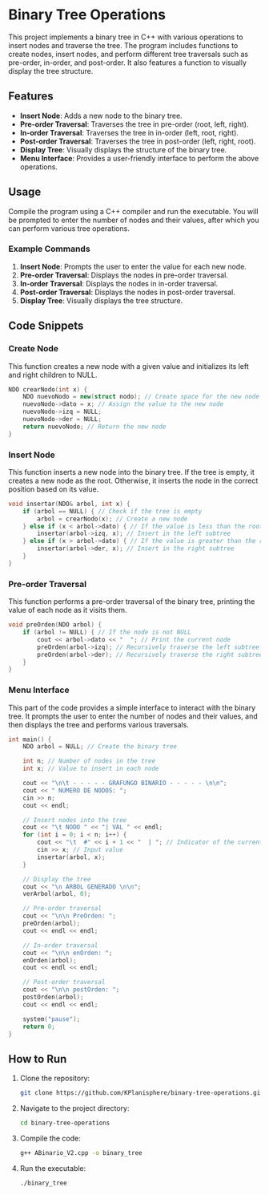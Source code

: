 # Binary Tree Operations

This project implements a binary tree in C++ with various operations to insert nodes and traverse the tree. The program includes functions to create nodes, insert nodes, and perform different tree traversals such as pre-order, in-order, and post-order. It also features a function to visually display the tree structure.

## Features

- **Insert Node**: Adds a new node to the binary tree.
- **Pre-order Traversal**: Traverses the tree in pre-order (root, left, right).
- **In-order Traversal**: Traverses the tree in in-order (left, root, right).
- **Post-order Traversal**: Traverses the tree in post-order (left, right, root).
- **Display Tree**: Visually displays the structure of the binary tree.
- **Menu Interface**: Provides a user-friendly interface to perform the above operations.

## Usage

Compile the program using a C++ compiler and run the executable. You will be prompted to enter the number of nodes and their values, after which you can perform various tree operations.

### Example Commands

1. **Insert Node**: Prompts the user to enter the value for each new node.
2. **Pre-order Traversal**: Displays the nodes in pre-order traversal.
3. **In-order Traversal**: Displays the nodes in in-order traversal.
4. **Post-order Traversal**: Displays the nodes in post-order traversal.
5. **Display Tree**: Visually displays the tree structure.

## Code Snippets

### Create Node

This function creates a new node with a given value and initializes its left and right children to NULL.

```cpp
NDO crearNodo(int x) {
    NDO nuevoNodo = new(struct nodo); // Create space for the new node
    nuevoNodo->dato = x; // Assign the value to the new node
    nuevoNodo->izq = NULL;
    nuevoNodo->der = NULL;
    return nuevoNodo; // Return the new node
}
```

### Insert Node

This function inserts a new node into the binary tree. If the tree is empty, it creates a new node as the root. Otherwise, it inserts the node in the correct position based on its value.

```cpp
void insertar(NDO& arbol, int x) {
    if (arbol == NULL) { // Check if the tree is empty
        arbol = crearNodo(x); // Create a new node
    } else if (x < arbol->dato) { // If the value is less than the root
        insertar(arbol->izq, x); // Insert in the left subtree
    } else if (x > arbol->dato) { // If the value is greater than the root
        insertar(arbol->der, x); // Insert in the right subtree
    }
}
```

### Pre-order Traversal

This function performs a pre-order traversal of the binary tree, printing the value of each node as it visits them.

```cpp
void preOrden(NDO arbol) {
    if (arbol != NULL) { // If the node is not NULL
        cout << arbol->dato << "  "; // Print the current node
        preOrden(arbol->izq); // Recursively traverse the left subtree
        preOrden(arbol->der); // Recursively traverse the right subtree
    }
}
```

### Menu Interface

This part of the code provides a simple interface to interact with the binary tree. It prompts the user to enter the number of nodes and their values, and then displays the tree and performs various traversals.

```cpp
int main() {
    NDO arbol = NULL; // Create the binary tree

    int n; // Number of nodes in the tree
    int x; // Value to insert in each node

    cout << "\n\t - - - - - GRAFUNGO BINARIO - - - - - \n\n";
    cout << " NUMERO DE NODOS: ";
    cin >> n;
    cout << endl;

    // Insert nodes into the tree
    cout << "\t NODO " << "| VAL " << endl;
    for (int i = 0; i < n; i++) {
        cout << "\t  #" << i + 1 << "  | "; // Indicator of the current node
        cin >> x; // Input value
        insertar(arbol, x);
    }

    // Display the tree
    cout << "\n ARBOL GENERADO \n\n";
    verArbol(arbol, 0);

    // Pre-order traversal
    cout << "\n\n PreOrden: ";
    preOrden(arbol);
    cout << endl << endl;

    // In-order traversal
    cout << "\n\n enOrden: ";
    enOrden(arbol);
    cout << endl << endl;

    // Post-order traversal
    cout << "\n\n postOrden: ";
    postOrden(arbol);
    cout << endl << endl;

    system("pause");
    return 0;
}
```
## How to Run

1. Clone the repository:
    ```bash
    git clone https://github.com/KPlanisphere/binary-tree-operations.git
    ```
2. Navigate to the project directory:
    ```bash
    cd binary-tree-operations
    ```
3. Compile the code:
    ```bash
    g++ ABinario_V2.cpp -o binary_tree
    ```
4. Run the executable:
    ```bash
    ./binary_tree
    ```

